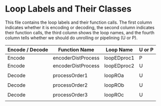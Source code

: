 # Loop Labels and Their Classes

This file contains the loop labels and their function calls. The first column indicates whether it is encoding or decoding, the second column indicates their function calls, the third column shows the loop names, and the fourth column tells whether we should do unrolling or pipelining (U or P).

| Encode / Decode | Function Name | Loop Name | U or P |
|-----------------|---------------|-----------|--------|
| Encode | encoderDistProcess | loopEDproc1 | P |
| Encode | encoderDistProcess | loopEDproc2 | U |
|  |  |  |
| Decode | processOrder1 | loopROa | U |
|  |  |  |
| Decode | processOrder2 | loopROb | U |
|  |  |  |
| Decode | processOrder3 | loopROc | U |
|  |  |  |
